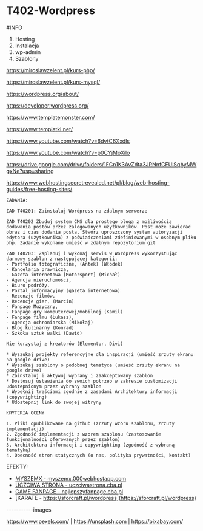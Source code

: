 # T402-Wordpress

#INFO

1. Hosting
2. Instalacja
3. wp-admin
4. Szablony

https://miroslawzelent.pl/kurs-php/

https://miroslawzelent.pl/kurs-mysql/

https://wordpress.org/about/

https://developer.wordpress.org/

https://www.templatemonster.com/

https://www.templatki.net/

https://www.youtube.com/watch?v=6dvtC6XxdIs

https://www.youtube.com/watch?v=p0CYjMoXilo

https://drive.google.com/drive/folders/1FCn1K3AvZdta3JRNnfCFUlSqAyMWgxNe?usp=sharing

https://www.webhostingsecretrevealed.net/pl/blog/web-hosting-guides/free-hosting-sites/


```
ZADANIA:

ZAD T40201: Zainstaluj Wordpress na zdalnym serwerze

ZAD T40202 Zbuduj system CMS dla prostego bloga z możliwością dodawania postów przez zalogowanych użytkowników. Post może zawierać obraz i czas dodania posta. Stwórz uproszczony system autoryzacji edytora (użytkownika) z poświadczeniami zdefiniowanymi w osobnym pliku php. Zadanie wykonane umieść w zdalnym repozytorium git

ZAD T40203: Zaplanuj i wykonaj serwis w Wordpress wykorzystując darmowy szablon z następującej kategorii:
- Portfolio fotograficzne, (Antek) (Włodek)
- Kancelaria prawnicza,
- Gazeta internetowa [Motorsport] (Michał)
- Agencja nieruchomości,
- Biuro podróży,
- Portal informacyjny (gazeta internetowa)
- Recenzje filmów,
- Recencje gier, (Marcin)
- Fanpage Muzyczny,
- Fanpage gry komputerowej/mobilnej (Kamil)
- Fanpage filmu (Łukasz),
- Agencja ochroniarska (Mikołaj)
- Blog kulinarny (Konrad)
- Szkoła sztuk walki (Dawid)

Nie korzystaj z kreatorów (Elementor, Divi)
 
* Wyszukaj projekty referencyjne dla inspiracji (umieść zrzuty ekranu na google drive)
* Wyszukaj szablony o podobnej tematyce (umieść zrzuty ekranu na google drive)
* Zainstaluj i aktywuj wybrany i zaakceptowany szablon
* Dostosuj ustawienia do swoich potrzeb w zakresie customizacji udostepnionym przez wybrany szablon
* Wypełnij treściami zgodnie z zasadami Architektury informacji (copywrighting)
* Udostepnij link do swojej witryny

KRYTERIA OCENY

1. Pliki opublikowane na github (zrzuty wzoru szablonu, zrzuty implementacji)
2. Zgodność implementacji z wzorem szablonu (zastosowanie funkcjonalności oferowanych przez szablon)
3. Architektura informacji i copywrighting (zgodność z wybraną tematyką)
4. Obecność stron statycznych (o nas, polityka prywatności, kontakt)
```

EFEKTY:
- [MYSZEMX - myszemx.000webhostapp.com](https://myszemx.000webhostapp.com)
- [UCZCIWA STRONA - uczciwastrona.cba.pl](http://uczciwastrona.cba.pl)
- [GAME FANPAGE - najlepszyfanpage.cba.pl](najlepszyfanpage.cba.pl)
- [KARATE - https://sforcraft.pl/wordpress](https://sforcraft.pl/wordpress)


-----------images

https://www.pexels.com/ | https://unsplash.com | https://pixabay.com/
